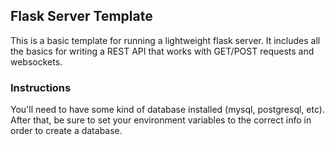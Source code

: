 ## Flask Server Template

This is a basic template for running a lightweight flask server. It includes all the basics for writing a REST API that works with GET/POST requests and websockets.

### Instructions

You'll need to have some kind of database installed (mysql, postgresql, etc). After that, be sure to set your environment variables to the correct info in order to create a database.
